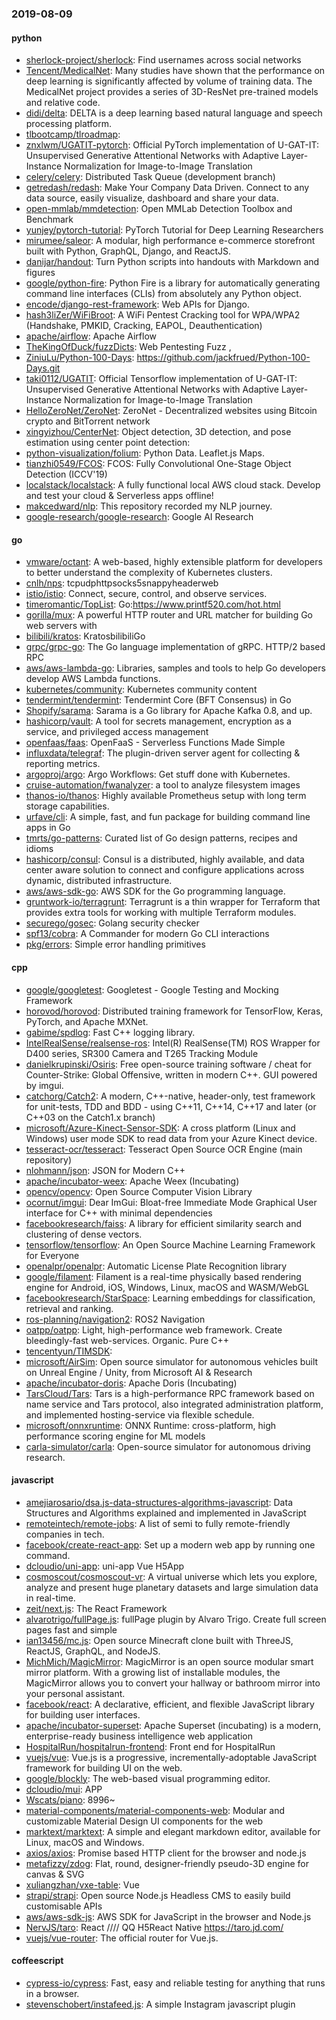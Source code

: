 ### 2019-08-09

#### python
* [sherlock-project/sherlock](https://github.com/sherlock-project/sherlock):  Find usernames across social networks
* [Tencent/MedicalNet](https://github.com/Tencent/MedicalNet): Many studies have shown that the performance on deep learning is significantly affected by volume of training data. The MedicalNet project provides a series of 3D-ResNet pre-trained models and relative code.
* [didi/delta](https://github.com/didi/delta): DELTA is a deep learning based natural language and speech processing platform.
* [tlbootcamp/tlroadmap](https://github.com/tlbootcamp/tlroadmap):      
* [znxlwm/UGATIT-pytorch](https://github.com/znxlwm/UGATIT-pytorch): Official PyTorch implementation of U-GAT-IT: Unsupervised Generative Attentional Networks with Adaptive Layer-Instance Normalization for Image-to-Image Translation
* [celery/celery](https://github.com/celery/celery): Distributed Task Queue (development branch)
* [getredash/redash](https://github.com/getredash/redash): Make Your Company Data Driven. Connect to any data source, easily visualize, dashboard and share your data.
* [open-mmlab/mmdetection](https://github.com/open-mmlab/mmdetection): Open MMLab Detection Toolbox and Benchmark
* [yunjey/pytorch-tutorial](https://github.com/yunjey/pytorch-tutorial): PyTorch Tutorial for Deep Learning Researchers
* [mirumee/saleor](https://github.com/mirumee/saleor): A modular, high performance e-commerce storefront built with Python, GraphQL, Django, and ReactJS.
* [danijar/handout](https://github.com/danijar/handout): Turn Python scripts into handouts with Markdown and figures
* [google/python-fire](https://github.com/google/python-fire): Python Fire is a library for automatically generating command line interfaces (CLIs) from absolutely any Python object.
* [encode/django-rest-framework](https://github.com/encode/django-rest-framework): Web APIs for Django. 
* [hash3liZer/WiFiBroot](https://github.com/hash3liZer/WiFiBroot): A WiFi Pentest Cracking tool for WPA/WPA2 (Handshake, PMKID, Cracking, EAPOL, Deauthentication)
* [apache/airflow](https://github.com/apache/airflow): Apache Airflow
* [TheKingOfDuck/fuzzDicts](https://github.com/TheKingOfDuck/fuzzDicts): Web Pentesting Fuzz ,
* [ZiniuLu/Python-100-Days](https://github.com/ZiniuLu/Python-100-Days): https://github.com/jackfrued/Python-100-Days.git
* [taki0112/UGATIT](https://github.com/taki0112/UGATIT): Official Tensorflow implementation of U-GAT-IT: Unsupervised Generative Attentional Networks with Adaptive Layer-Instance Normalization for Image-to-Image Translation
* [HelloZeroNet/ZeroNet](https://github.com/HelloZeroNet/ZeroNet): ZeroNet - Decentralized websites using Bitcoin crypto and BitTorrent network
* [xingyizhou/CenterNet](https://github.com/xingyizhou/CenterNet): Object detection, 3D detection, and pose estimation using center point detection:
* [python-visualization/folium](https://github.com/python-visualization/folium): Python Data. Leaflet.js Maps.
* [tianzhi0549/FCOS](https://github.com/tianzhi0549/FCOS): FCOS: Fully Convolutional One-Stage Object Detection (ICCV'19)
* [localstack/localstack](https://github.com/localstack/localstack):  A fully functional local AWS cloud stack. Develop and test your cloud & Serverless apps offline!
* [makcedward/nlp](https://github.com/makcedward/nlp):  This repository recorded my NLP journey.
* [google-research/google-research](https://github.com/google-research/google-research): Google AI Research

#### go
* [vmware/octant](https://github.com/vmware/octant): A web-based, highly extensible platform for developers to better understand the complexity of Kubernetes clusters.
* [cnlh/nps](https://github.com/cnlh/nps): tcpudphttpsocks5snappyheaderweb
* [istio/istio](https://github.com/istio/istio): Connect, secure, control, and observe services.
* [timeromantic/TopList](https://github.com/timeromantic/TopList): Go:https://www.printf520.com/hot.html
* [gorilla/mux](https://github.com/gorilla/mux): A powerful HTTP router and URL matcher for building Go web servers with 
* [bilibili/kratos](https://github.com/bilibili/kratos): KratosbilibiliGo
* [grpc/grpc-go](https://github.com/grpc/grpc-go): The Go language implementation of gRPC. HTTP/2 based RPC
* [aws/aws-lambda-go](https://github.com/aws/aws-lambda-go): Libraries, samples and tools to help Go developers develop AWS Lambda functions.
* [kubernetes/community](https://github.com/kubernetes/community): Kubernetes community content
* [tendermint/tendermint](https://github.com/tendermint/tendermint):  Tendermint Core (BFT Consensus) in Go
* [Shopify/sarama](https://github.com/Shopify/sarama): Sarama is a Go library for Apache Kafka 0.8, and up.
* [hashicorp/vault](https://github.com/hashicorp/vault): A tool for secrets management, encryption as a service, and privileged access management
* [openfaas/faas](https://github.com/openfaas/faas): OpenFaaS - Serverless Functions Made Simple
* [influxdata/telegraf](https://github.com/influxdata/telegraf): The plugin-driven server agent for collecting & reporting metrics.
* [argoproj/argo](https://github.com/argoproj/argo): Argo Workflows: Get stuff done with Kubernetes.
* [cruise-automation/fwanalyzer](https://github.com/cruise-automation/fwanalyzer): a tool to analyze filesystem images
* [thanos-io/thanos](https://github.com/thanos-io/thanos): Highly available Prometheus setup with long term storage capabilities.
* [urfave/cli](https://github.com/urfave/cli): A simple, fast, and fun package for building command line apps in Go
* [tmrts/go-patterns](https://github.com/tmrts/go-patterns): Curated list of Go design patterns, recipes and idioms
* [hashicorp/consul](https://github.com/hashicorp/consul): Consul is a distributed, highly available, and data center aware solution to connect and configure applications across dynamic, distributed infrastructure.
* [aws/aws-sdk-go](https://github.com/aws/aws-sdk-go): AWS SDK for the Go programming language.
* [gruntwork-io/terragrunt](https://github.com/gruntwork-io/terragrunt): Terragrunt is a thin wrapper for Terraform that provides extra tools for working with multiple Terraform modules.
* [securego/gosec](https://github.com/securego/gosec): Golang security checker
* [spf13/cobra](https://github.com/spf13/cobra): A Commander for modern Go CLI interactions
* [pkg/errors](https://github.com/pkg/errors): Simple error handling primitives

#### cpp
* [google/googletest](https://github.com/google/googletest): Googletest - Google Testing and Mocking Framework
* [horovod/horovod](https://github.com/horovod/horovod): Distributed training framework for TensorFlow, Keras, PyTorch, and Apache MXNet.
* [gabime/spdlog](https://github.com/gabime/spdlog): Fast C++ logging library.
* [IntelRealSense/realsense-ros](https://github.com/IntelRealSense/realsense-ros): Intel(R) RealSense(TM) ROS Wrapper for D400 series, SR300 Camera and T265 Tracking Module
* [danielkrupinski/Osiris](https://github.com/danielkrupinski/Osiris): Free open-source training software / cheat for Counter-Strike: Global Offensive, written in modern C++. GUI powered by imgui.
* [catchorg/Catch2](https://github.com/catchorg/Catch2): A modern, C++-native, header-only, test framework for unit-tests, TDD and BDD - using C++11, C++14, C++17 and later (or C++03 on the Catch1.x branch)
* [microsoft/Azure-Kinect-Sensor-SDK](https://github.com/microsoft/Azure-Kinect-Sensor-SDK): A cross platform (Linux and Windows) user mode SDK to read data from your Azure Kinect device.
* [tesseract-ocr/tesseract](https://github.com/tesseract-ocr/tesseract): Tesseract Open Source OCR Engine (main repository)
* [nlohmann/json](https://github.com/nlohmann/json): JSON for Modern C++
* [apache/incubator-weex](https://github.com/apache/incubator-weex): Apache Weex (Incubating)
* [opencv/opencv](https://github.com/opencv/opencv): Open Source Computer Vision Library
* [ocornut/imgui](https://github.com/ocornut/imgui): Dear ImGui: Bloat-free Immediate Mode Graphical User interface for C++ with minimal dependencies
* [facebookresearch/faiss](https://github.com/facebookresearch/faiss): A library for efficient similarity search and clustering of dense vectors.
* [tensorflow/tensorflow](https://github.com/tensorflow/tensorflow): An Open Source Machine Learning Framework for Everyone
* [openalpr/openalpr](https://github.com/openalpr/openalpr): Automatic License Plate Recognition library
* [google/filament](https://github.com/google/filament): Filament is a real-time physically based rendering engine for Android, iOS, Windows, Linux, macOS and WASM/WebGL
* [facebookresearch/StarSpace](https://github.com/facebookresearch/StarSpace): Learning embeddings for classification, retrieval and ranking.
* [ros-planning/navigation2](https://github.com/ros-planning/navigation2): ROS2 Navigation
* [oatpp/oatpp](https://github.com/oatpp/oatpp): Light, high-performance web framework. Create bleedingly-fast web-services. Organic. Pure C++
* [tencentyun/TIMSDK](https://github.com/tencentyun/TIMSDK): 
* [microsoft/AirSim](https://github.com/microsoft/AirSim): Open source simulator for autonomous vehicles built on Unreal Engine / Unity, from Microsoft AI & Research
* [apache/incubator-doris](https://github.com/apache/incubator-doris): Apache Doris (Incubating)
* [TarsCloud/Tars](https://github.com/TarsCloud/Tars): Tars is a high-performance RPC framework based on name service and Tars protocol, also integrated administration platform, and implemented hosting-service via flexible schedule.
* [microsoft/onnxruntime](https://github.com/microsoft/onnxruntime): ONNX Runtime: cross-platform, high performance scoring engine for ML models
* [carla-simulator/carla](https://github.com/carla-simulator/carla): Open-source simulator for autonomous driving research.

#### javascript
* [amejiarosario/dsa.js-data-structures-algorithms-javascript](https://github.com/amejiarosario/dsa.js-data-structures-algorithms-javascript): Data Structures and Algorithms explained and implemented in JavaScript
* [remoteintech/remote-jobs](https://github.com/remoteintech/remote-jobs): A list of semi to fully remote-friendly companies in tech.
* [facebook/create-react-app](https://github.com/facebook/create-react-app): Set up a modern web app by running one command.
* [dcloudio/uni-app](https://github.com/dcloudio/uni-app): uni-app  Vue H5App
* [cosmoscout/cosmoscout-vr](https://github.com/cosmoscout/cosmoscout-vr): A virtual universe which lets you explore, analyze and present huge planetary datasets and large simulation data in real-time.
* [zeit/next.js](https://github.com/zeit/next.js): The React Framework
* [alvarotrigo/fullPage.js](https://github.com/alvarotrigo/fullPage.js): fullPage plugin by Alvaro Trigo. Create full screen pages fast and simple
* [ian13456/mc.js](https://github.com/ian13456/mc.js): Open source Minecraft clone built with ThreeJS, ReactJS, GraphQL, and NodeJS.
* [MichMich/MagicMirror](https://github.com/MichMich/MagicMirror): MagicMirror is an open source modular smart mirror platform. With a growing list of installable modules, the MagicMirror allows you to convert your hallway or bathroom mirror into your personal assistant.
* [facebook/react](https://github.com/facebook/react): A declarative, efficient, and flexible JavaScript library for building user interfaces.
* [apache/incubator-superset](https://github.com/apache/incubator-superset): Apache Superset (incubating) is a modern, enterprise-ready business intelligence web application
* [HospitalRun/hospitalrun-frontend](https://github.com/HospitalRun/hospitalrun-frontend): Front end for HospitalRun
* [vuejs/vue](https://github.com/vuejs/vue):  Vue.js is a progressive, incrementally-adoptable JavaScript framework for building UI on the web.
* [google/blockly](https://github.com/google/blockly): The web-based visual programming editor.
* [dcloudio/mui](https://github.com/dcloudio/mui): APP
* [Wscats/piano](https://github.com/Wscats/piano): 8996~
* [material-components/material-components-web](https://github.com/material-components/material-components-web): Modular and customizable Material Design UI components for the web
* [marktext/marktext](https://github.com/marktext/marktext): A simple and elegant markdown editor, available for Linux, macOS and Windows.
* [axios/axios](https://github.com/axios/axios): Promise based HTTP client for the browser and node.js
* [metafizzy/zdog](https://github.com/metafizzy/zdog): Flat, round, designer-friendly pseudo-3D engine for canvas & SVG
* [xuliangzhan/vxe-table](https://github.com/xuliangzhan/vxe-table):   Vue 
* [strapi/strapi](https://github.com/strapi/strapi):  Open source Node.js Headless CMS to easily build customisable APIs
* [aws/aws-sdk-js](https://github.com/aws/aws-sdk-js): AWS SDK for JavaScript in the browser and Node.js
* [NervJS/taro](https://github.com/NervJS/taro):  React //// QQ H5React Native  https://taro.jd.com/
* [vuejs/vue-router](https://github.com/vuejs/vue-router):  The official router for Vue.js.

#### coffeescript
* [cypress-io/cypress](https://github.com/cypress-io/cypress): Fast, easy and reliable testing for anything that runs in a browser.
* [stevenschobert/instafeed.js](https://github.com/stevenschobert/instafeed.js): A simple Instagram javascript plugin
